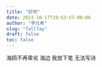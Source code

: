 ```yaml
---
title: "好吧"
date: 2023-10-17T19:53:57-08:00
author: "李元希"
slug: "fallfay"
draft: false
toc: false
---
```



海鸥不再卑劣
海边
我放下笔
无法写诗